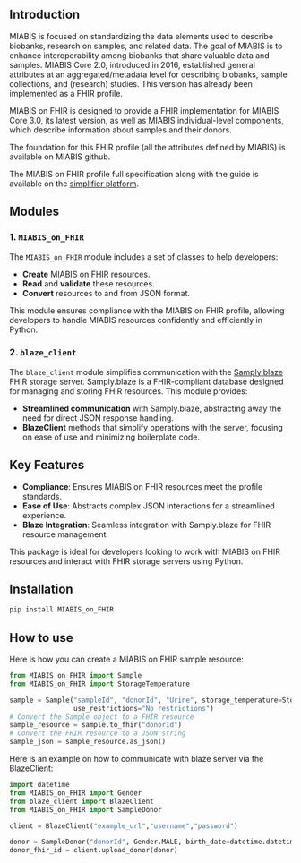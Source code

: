 ## Introduction

MIABIS is focused on standardizing the data elements used to describe biobanks, research on samples, and related data.
The goal of MIABIS is to enhance interoperability among biobanks that share valuable data and samples. MIABIS Core 2.0,
introduced in 2016, established general attributes at an aggregated/metadata level for describing biobanks, sample
collections, and (research) studies. This version has already been implemented as a FHIR profile.

MIABIS on FHIR is designed to provide a FHIR implementation for MIABIS Core 3.0, its latest version, as well as MIABIS
individual-level components, which describe information about samples and their donors.

The foundation for this FHIR profile (all the attributes defined by MIABIS) is available on MIABIS github.

The MIABIS on FHIR profile full specification along with the guide is available on the [simplifier platform](https://simplifier.net/miabis). 

## Modules

### 1. `MIABIS_on_FHIR`
The `MIABIS_on_FHIR` module includes a set of classes to help developers:
- **Create** MIABIS on FHIR resources.
- **Read** and **validate** these resources.
- **Convert** resources to and from JSON format.

This module ensures compliance with the MIABIS on FHIR profile, allowing developers to handle MIABIS resources confidently and efficiently in Python.

### 2. `blaze_client`
The `blaze_client` module simplifies communication with the [Samply.blaze](https://github.com/samply/blaze) FHIR storage server. Samply.blaze is a FHIR-compliant database designed for managing and storing FHIR resources. This module provides:
- **Streamlined communication** with Samply.blaze, abstracting away the need for direct JSON response handling.
- **BlazeClient** methods that simplify operations with the server, focusing on ease of use and minimizing boilerplate code.

## Key Features
- **Compliance**: Ensures MIABIS on FHIR resources meet the profile standards.
- **Ease of Use**: Abstracts complex JSON interactions for a streamlined experience.
- **Blaze Integration**: Seamless integration with Samply.blaze for FHIR resource management.

This package is ideal for developers looking to work with MIABIS on FHIR resources and interact with FHIR storage servers using Python.


## Installation
```bash 
pip install MIABIS_on_FHIR
```
## How to use
Here is how you can create a MIABIS on FHIR sample resource:

```python
from MIABIS_on_FHIR import Sample
from MIABIS_on_FHIR import StorageTemperature

sample = Sample("sampleId", "donorId", "Urine", storage_temperature=StorageTemperature.TEMPERATURE_ROOM,
                use_restrictions="No restrictions")
# Convert the Sample object to a FHIR resource
sample_resource = sample.to_fhir("donorId")
# Convert the FHIR resource to a JSON string
sample_json = sample_resource.as_json()
```

Here is an example on how to communicate with blaze server via the BlazeClient:

```python
import datetime
from MIABIS_on_FHIR import Gender
from blaze_client import BlazeClient
from MIABIS_on_FHIR import SampleDonor

client = BlazeClient("example_url","username","password")

donor = SampleDonor("donorId", Gender.MALE, birth_date=datetime.datetime(year=2000,month=12,day=12))
donor_fhir_id = client.upload_donor(donor)
```
